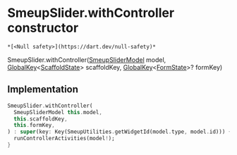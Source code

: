 


# SmeupSlider.withController constructor




    *[<Null safety>](https://dart.dev/null-safety)*



SmeupSlider.withController([SmeupSliderModel](../../smeup_models_widgets_smeup_slider_model/SmeupSliderModel-class.md) model, [GlobalKey](https://api.flutter.dev/flutter/widgets/GlobalKey-class.html)&lt;[ScaffoldState](https://api.flutter.dev/flutter/material/ScaffoldState-class.html)> scaffoldKey, [GlobalKey](https://api.flutter.dev/flutter/widgets/GlobalKey-class.html)&lt;[FormState](https://api.flutter.dev/flutter/widgets/FormState-class.html)>? formKey)





## Implementation

```dart
SmeupSlider.withController(
  SmeupSliderModel this.model,
  this.scaffoldKey,
  this.formKey,
) : super(key: Key(SmeupUtilities.getWidgetId(model.type, model.id))) {
  runControllerActivities(model!);
}
```







